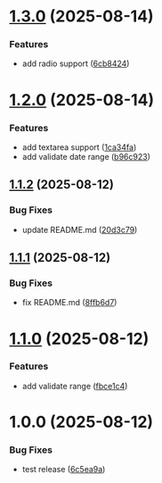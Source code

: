 # [1.3.0](https://github.com/badj93/react-form-craft/compare/v1.2.0...v1.3.0) (2025-08-14)


### Features

* add radio support ([6cb8424](https://github.com/badj93/react-form-craft/commit/6cb8424ffc417b7f7582eb067caaae82b9698f6c))

# [1.2.0](https://github.com/badj93/react-form-craft/compare/v1.1.2...v1.2.0) (2025-08-14)


### Features

* add textarea support ([1ca34fa](https://github.com/badj93/react-form-craft/commit/1ca34fa995a749b0e7415e0fb6be9c91900c1a8c))
* add validate date range ([b96c923](https://github.com/badj93/react-form-craft/commit/b96c923759b91e84d484e7e88fb4a528ec12cb6b))

## [1.1.2](https://github.com/badj93/react-form-craft/compare/v1.1.1...v1.1.2) (2025-08-12)


### Bug Fixes

* update README.md ([20d3c79](https://github.com/badj93/react-form-craft/commit/20d3c79e1d9ae4f47dde1092f16a29399c3b4b08))

## [1.1.1](https://github.com/badj93/react-form-craft/compare/v1.1.0...v1.1.1) (2025-08-12)


### Bug Fixes

* fix README.md ([8ffb6d7](https://github.com/badj93/react-form-craft/commit/8ffb6d772ae85b14682292138c2239cf46861eea))

# [1.1.0](https://github.com/badj93/react-form-craft/compare/v1.0.0...v1.1.0) (2025-08-12)


### Features

* add validate range ([fbce1c4](https://github.com/badj93/react-form-craft/commit/fbce1c4aceb9c2d542079d01dbf7d62e4af2c746))

# 1.0.0 (2025-08-12)


### Bug Fixes

* test release ([6c5ea9a](https://github.com/badj93/react-form-craft/commit/6c5ea9a548add2202fd701711a757229df12480d))
